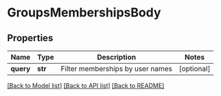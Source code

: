 # GroupsMembershipsBody

## Properties
Name | Type | Description | Notes
------------ | ------------- | ------------- | -------------
**query** | **str** | Filter memberships by user names | [optional] 

[[Back to Model list]](../README.md#documentation-for-models) [[Back to API list]](../README.md#documentation-for-api-endpoints) [[Back to README]](../README.md)

